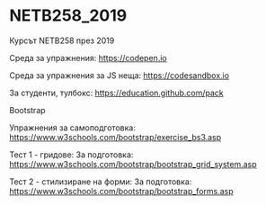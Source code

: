# NETB258_2019
Курсът NETB258 през 2019

Среда за упражнения:
https://codepen.io

Среда за упражнения за JS неща:
https://codesandbox.io

За студенти, тулбокс:
https://education.github.com/pack

Bootstrap

Упражнения за самоподготовка:
https://www.w3schools.com/bootstrap/exercise_bs3.asp

Тест 1 - гридове:
За подготовка: https://www.w3schools.com/bootstrap/bootstrap_grid_system.asp


Тест 2 - стилизиране на форми:
За подготовка: https://www.w3schools.com/bootstrap/bootstrap_forms.asp
